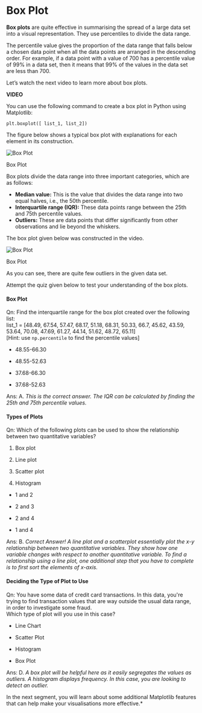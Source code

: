 # Box Plot

**Box plots** are quite effective in summarising the spread of a large data set into a visual representation. They use percentiles to divide the data range. 

The percentile value gives the proportion of the data range that falls below a chosen data point when all the data points are arranged in the descending order. For example, if a data point with a value of 700 has a percentile value of 99% in a data set, then it means that 99% of the values in the data set are less than 700.

Let’s watch the next video to learn more about box plots.

**VIDEO**

You can use the following command to create a box plot in Python using Matplotlib:

`plt.boxplot([ list_1, list_2])`

The figure below shows a typical box plot with explanations for each element in its construction.

<img src="https://i.ibb.co/JdHx86L/Box-Plot-Explanation.png" title="" alt="Box Plot" data-align="center">

Box Plot

Box plots divide the data range into three important categories, which are as follows:

- **Median value:** This is the value that divides the data range into two equal halves, i.e., the 50th percentile.
- **Interquartile range (IQR):** These data points range between the 25th and 75th percentile values.
- **Outliers:** These are data points that differ significantly from other observations and lie beyond the whiskers.

The box plot given below was constructed in the video.

<img title="" src="https://i.ibb.co/Fm94zVY/Box-Plot-2.png" alt="Box Plot" data-align="left">

Box Plot

As you can see, there are quite few outliers in the given data set.

Attempt the quiz given below to test your understanding of the box plots. 

#### Box Plot

Qn: Find the interquartile range for the box plot created over the following list:  
list_1 = [48.49, 67.54, 57.47, 68.17, 51.18, 68.31, 50.33, 66.7, 45.62, 43.59, 53.64, 70.08, 47.69, 61.27, 44.14, 51.62, 48.72, 65.11]  
[Hint: use `np.percentile` to find the percentile values]  

- 48.55-66.30

- 48.55-52.63

- 37.68-66.30

- 37.68-52.63 

Ans: A. *This is the correct answer. The IQR can be calculated by finding the 25th and 75th percentile values.*

#### Types of Plots

Qn: Which of the following plots can be used to show the relationship between two quantitative variables?

1. Box plot  

2. Line plot  

3. Scatter plot  

4. Histogram
- 1 and 2

- 2 and 3

- 2 and 4

- 1 and 4

Ans: B. *Correct Answer! A line plot and a scatterplot essentially plot the x-y relationship between two quantitative variables. They show how one variable changes with respect to another quantitative variable. To find a relationship using a line plot, one additional step that you have to complete is to first sort the elements of x-axis.*

#### Deciding the Type of Plot to Use

Qn: You have some data of credit card transactions. In this data, you're trying to find transaction values that are way outside the usual data range, in order to investigate some fraud.  
Which type of plot will you use in this case?  

- Line Chart

- Scatter Plot

- Histogram

- Box Plot

Ans: D. *A box plot will be helpful here as it easily segregates the values as outliers. A histogram displays frequency. In this case, you are looking to detect an outlier.*

In the next segment, you will learn about some additional Matplotlib features that can help make your visualisations more effective.*
